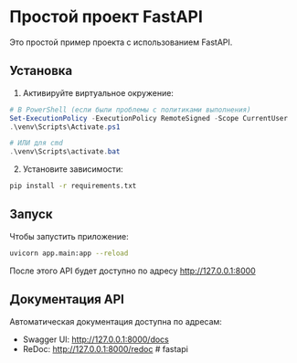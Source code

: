 # Простой проект FastAPI

Это простой пример проекта с использованием FastAPI.

## Установка

1. Активируйте виртуальное окружение:
```powershell
# В PowerShell (если были проблемы с политиками выполнения)
Set-ExecutionPolicy -ExecutionPolicy RemoteSigned -Scope CurrentUser
.\venv\Scripts\Activate.ps1

# ИЛИ для cmd
.\venv\Scripts\activate.bat
```

2. Установите зависимости:
```bash
pip install -r requirements.txt
```

## Запуск

Чтобы запустить приложение:
```bash
uvicorn app.main:app --reload
```

После этого API будет доступно по адресу http://127.0.0.1:8000

## Документация API

Автоматическая документация доступна по адресам:
- Swagger UI: http://127.0.0.1:8000/docs
- ReDoc: http://127.0.0.1:8000/redoc
#   f a s t a p i  
 